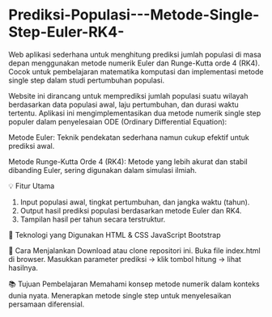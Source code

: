 # Prediksi-Populasi---Metode-Single-Step-Euler-RK4-
Web aplikasi sederhana untuk menghitung prediksi jumlah populasi di masa depan menggunakan metode numerik Euler dan Runge-Kutta orde 4 (RK4). Cocok untuk pembelajaran matematika komputasi dan implementasi metode single step dalam studi pertumbuhan populasi.

Website ini dirancang untuk memprediksi jumlah populasi suatu wilayah berdasarkan data populasi awal, laju pertumbuhan, dan durasi waktu tertentu. Aplikasi ini mengimplementasikan dua metode numerik single step populer dalam penyelesaian ODE (Ordinary Differential Equation):

Metode Euler: Teknik pendekatan sederhana namun cukup efektif untuk prediksi awal.

Metode Runge-Kutta Orde 4 (RK4): Metode yang lebih akurat dan stabil dibanding Euler, sering digunakan dalam simulasi ilmiah.

💡 Fitur Utama
1. Input populasi awal, tingkat pertumbuhan, dan jangka waktu (tahun).
2. Output hasil prediksi populasi berdasarkan metode Euler dan RK4.
3. Tampilan hasil per tahun secara terstruktur.
    

🔧 Teknologi yang Digunakan
HTML & CSS
JavaScript 
Bootstrap 


🚀 Cara Menjalankan
Download atau clone repositori ini.
Buka file index.html di browser.
Masukkan parameter prediksi → klik tombol hitung → lihat hasilnya.

📚 Tujuan Pembelajaran
Memahami konsep metode numerik dalam konteks dunia nyata.
Menerapkan metode single step untuk menyelesaikan persamaan diferensial.

